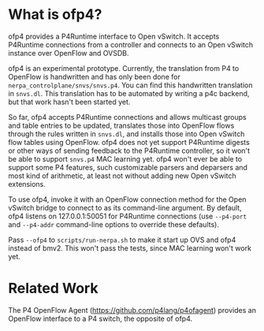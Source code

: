 # What is ofp4?

ofp4 provides a P4Runtime interface to Open vSwitch.  It accepts
P4Runtime connections from a controller and connects to an Open
vSwitch instance over OpenFlow and OVSDB.

ofp4 is an experimental prototype.  Currently, the translation from P4
to OpenFlow is handwritten and has only been done for
`nerpa_controlplane/snvs/snvs.p4`.  You can find this handwritten
translation in `snvs.dl`.  This translation has to be automated by
writing a p4c backend, but that work hasn't been started yet.

So far, ofp4 accepts P4Runtime connections and allows multicast groups
and table entries to be updated, translates those into OpenFlow flows
through the rules written in `snvs.dl`, and installs those into Open
vSwitch flow tables using OpenFlow.  ofp4 does not yet support
P4Runtime digests or other ways of sending feedback to the P4Runtime
controller, so it won't be able to support `snvs.p4` MAC learning yet.
ofp4 won't ever be able to support some P4 features, such customizable
parsers and deparsers and most kind of arithmetic, at least not
without adding new Open vSwitch extensions.

To use ofp4, invoke it with an OpenFlow connection method for the Open
vSwitch bridge to connect to as its command-line argument.  By
default, ofp4 listens on 127.0.0.1:50051 for P4Runtime connections
(use `--p4-port` and `--p4-addr` command-line options to override
these defaults).

Pass `--ofp4` to `scripts/run-nerpa.sh` to make it start up OVS and
ofp4 instead of bmv2.  This won't pass the tests, since MAC learning
won't work yet.

# Related Work

The P4 OpenFlow Agent (https://github.com/p4lang/p4ofagent) provides
an OpenFlow interface to a P4 switch, the opposite of ofp4.
